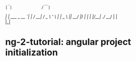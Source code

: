     _               __  
    | |             /  | 
 ___| |_ ___ _ __   `| | 
/ __| __/ _ \ '_ \   | | 
\__ \ ||  __/ |_) | _| |_
|___/\__\___| .__/  \___/
            | |          
            |_|          


# ng-2-tutorial: angular project initialization
